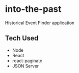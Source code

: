 # into-the-past
Historical Event Finder application

## Tech Used

- Node
- React
- react-paginate
- JSON Server